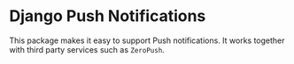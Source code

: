 # Django Push Notifications

This package makes it easy to support Push notifications. It works together with third party services such as `ZeroPush`.